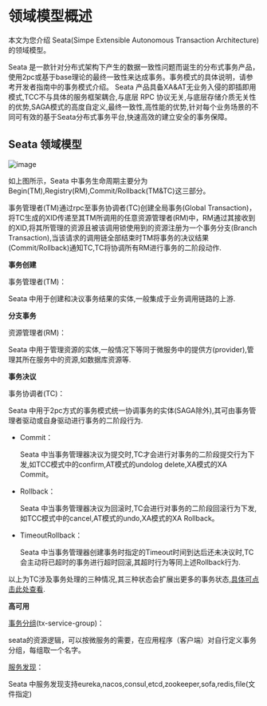 # 领域模型概述

本文为您介绍 Seata(Simpe Extensible Autonomous Transaction Architecture) 的领域模型。

Seata 是一款针对分布式架构下产生的数据一致性问题而诞生的分布式事务产品，使用2pc或基于base理论的最终一致性来达成事务。事务模式的具体说明，请参考开发者指南中的事务模式介绍。 Seata 产品具备XA&AT无业务入侵的即插即用模式,TCC不与具体的服务框架耦合,与底层 RPC 协议无关,与底层存储介质无关性的优势,SAGA模式的高度自定义,最终一致性,高性能的优势,针对每个业务场景的不同可有效的基于Seata分布式事务平台,快速高效的建立安全的事务保障。

## Seata 领域模型

![image](https://img.alicdn.com/tfs/TB19qmhOrY1gK0jSZTEXXXDQVXa-1330-924.png)

如上图所示，Seata 中事务生命周期主要分为Begin(TM),Registry(RM),Commit/Rollback(TM&TC)这三部分。

事务管理者(TM)通过rpc至事务协调者(TC)创建全局事务(Global Transaction)，将TC生成的XID传递至其TM所调用的任意资源管理者(RM)中，RM通过其接收到的XID,将其所管理的资源且被该调用锁使用到的资源注册为一个事务分支(Branch Transaction),当该请求的调用链全部结束时TM将事务的决议结果(Commit/Rollback)通知TC,TC将协调所有RM进行事务的二阶段动作.

**事务创建**

事务管理者(TM)：

Seata 中用于创建和决议事务结果的实体,一般集成于业务调用链路的上游.

**分支事务**

资源管理者(RM)：

Seata 中用于管理资源的实体,一般情况下等同于微服务中的提供方(provider),管理其所在服务中的资源,如数据库资源等.

**事务决议**

事务协调者(TC)：

Seata 中用于2pc方式的事务模式统一协调事务的实体(SAGA除外),其可由事务管理者驱动或自身驱动进行事务的二阶段行为.

- Commit：

  Seata 中当事务管理器决议为提交时,TC才会进行对事务的二阶段提交行为下发,如TCC模式中的confirm,AT模式的undolog delete,XA模式的XA Commit。

- Rollback：

  Seata 中当事务管理器决议为回滚时,TC会进行对事务的二阶段回滚行为下发,如TCC模式中的cancel,AT模式的undo,XA模式的XA Rollback。

- TimeoutRollback：

  Seata 中当事务管理器创建事务时指定的Timeout时间到达后还未决议时,TC会主动将已超时的事务进行超时回滚,其超时行为等同上述Rollback行为.

以上为TC涉及事务处理的三种情况,其三种状态会扩展出更多的事务状态,[具体可点击此处查看](https://seata.io/zh-cn/docs/user/appendix/global-transaction-status.html).

**高可用**

[事务分组](https://seata.io/zh-cn/docs/user/txgroup/transaction-group.html)(tx-service-group)：

seata的资源逻辑，可以按微服务的需要，在应用程序（客户端）对自行定义事务分组，每组取一个名字。

[服务发现](https://seata.io/zh-cn/docs/user/registry/index.html)：

Seata 中服务发现支持eureka,nacos,consul,etcd,zookeeper,sofa,redis,file(文件指定)
